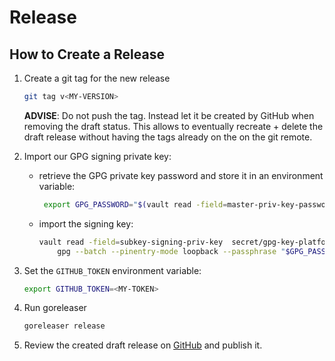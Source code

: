 # Release

## How to Create a Release

1. Create a git tag for the new release

   ```sh
   git tag v<MY-VERSION>
   ```

   **ADVISE**: Do not push the tag. Instead let it be created by GitHub when
   removing the draft status. This allows to eventually recreate + delete the
   draft release without having the tags already on the on the git remote.

2. Import our GPG signing private key:
   - retrieve the GPG private key password and store it in an environment
     variable:

       ```sh
        export GPG_PASSWORD="$(vault read -field=master-priv-key-password secret/gpg-key-platform)"
       ```

   - import the signing key:

       ```sh
       vault read -field=subkey-signing-priv-key  secret/gpg-key-platform | \
           gpg --batch --pinentry-mode loopback --passphrase "$GPG_PASSWORD" --import
       ```

3. Set the `GITHUB_TOKEN` environment variable:

   ```sh
   export GITHUB_TOKEN=<MY-TOKEN>
   ```

4. Run goreleaser

    ```sh
    goreleaser release
    ```

6. Review the created draft release on
   [GitHub](https://github.com/simplesurance/dependencies-tool/releases) and
   publish it.
